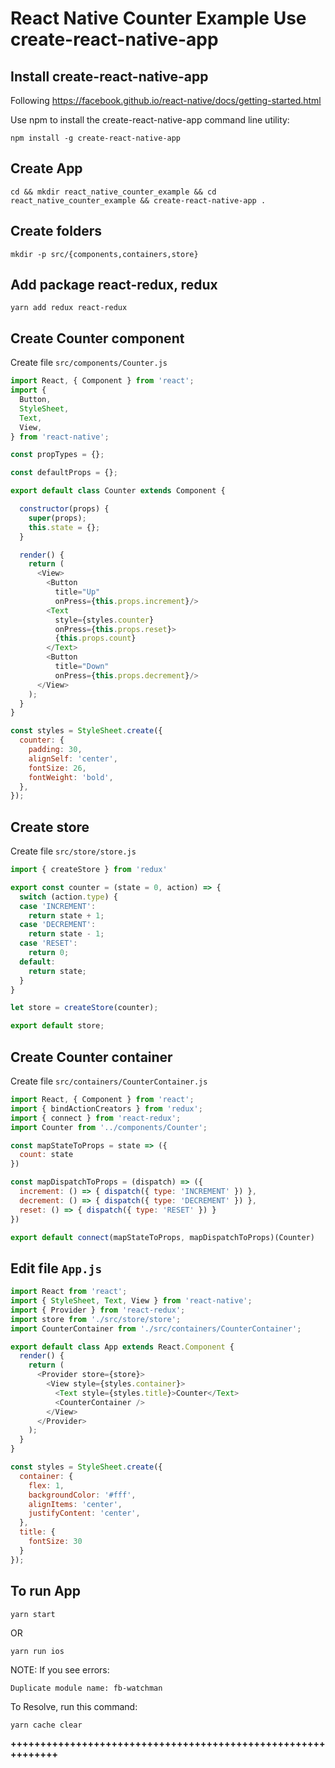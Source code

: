 # React Native Counter Example Use create-react-native-app

## Install create-react-native-app
Following https://facebook.github.io/react-native/docs/getting-started.html

Use npm to install the create-react-native-app command line utility:
```
npm install -g create-react-native-app
```

## Create App
```
cd && mkdir react_native_counter_example && cd react_native_counter_example && create-react-native-app .
```

## Create folders
```
mkdir -p src/{components,containers,store}
```

## Add package react-redux, redux
```
yarn add redux react-redux
```

## Create Counter component
Create file `src/components/Counter.js`

```JavaScript
import React, { Component } from 'react';
import {
  Button,
  StyleSheet,
  Text,
  View,
} from 'react-native';

const propTypes = {};

const defaultProps = {};

export default class Counter extends Component {

  constructor(props) {
    super(props);
    this.state = {};
  }

  render() {
    return (
      <View>
        <Button
          title="Up"
          onPress={this.props.increment}/>
        <Text
          style={styles.counter}
          onPress={this.props.reset}>
          {this.props.count}
        </Text>
        <Button
          title="Down"
          onPress={this.props.decrement}/>
      </View>
    );
  }
}

const styles = StyleSheet.create({
  counter: {
    padding: 30,
    alignSelf: 'center',
    fontSize: 26,
    fontWeight: 'bold',
  },
});
```

## Create store
Create file `src/store/store.js`

```JavaScript
import { createStore } from 'redux'

export const counter = (state = 0, action) => {
  switch (action.type) {
  case 'INCREMENT':
    return state + 1;
  case 'DECREMENT':
    return state - 1;
  case 'RESET':
    return 0;
  default:
    return state;
  }
}

let store = createStore(counter);

export default store;
```

## Create Counter container
Create file `src/containers/CounterContainer.js`

```JavaScript
import React, { Component } from 'react';
import { bindActionCreators } from 'redux';
import { connect } from 'react-redux';
import Counter from '../components/Counter';

const mapStateToProps = state => ({
  count: state
})

const mapDispatchToProps = (dispatch) => ({
  increment: () => { dispatch({ type: 'INCREMENT' }) },
  decrement: () => { dispatch({ type: 'DECREMENT' }) },
  reset: () => { dispatch({ type: 'RESET' }) }
})

export default connect(mapStateToProps, mapDispatchToProps)(Counter)
```

## Edit file `App.js`

```JavaScript
import React from 'react';
import { StyleSheet, Text, View } from 'react-native';
import { Provider } from 'react-redux';
import store from './src/store/store';
import CounterContainer from './src/containers/CounterContainer';

export default class App extends React.Component {
  render() {
    return (
      <Provider store={store}>
        <View style={styles.container}>
          <Text style={styles.title}>Counter</Text>
          <CounterContainer />
        </View>
      </Provider>
    );
  }
}

const styles = StyleSheet.create({
  container: {
    flex: 1,
    backgroundColor: '#fff',
    alignItems: 'center',
    justifyContent: 'center',
  },
  title: {
    fontSize: 30
  }
});
```

## To run App
```
yarn start
```
OR
```
yarn run ios
```

NOTE: If you see errors:
```
Duplicate module name: fb-watchman
```

To Resolve, run this command:
```
yarn cache clear
```

**+++++++++++++++++++++++++++++++++++++++++++++++++++++++++++++**
